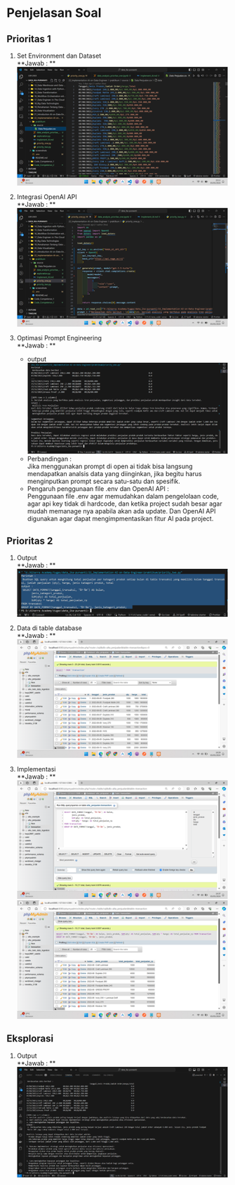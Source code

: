 # Penjelasan Soal

## Prioritas 1
1. Set Environment dan Dataset  
   **Jawab : **  
   ![preview](https://github.com/Ikaap/data_ika-purwanti/blob/main/22_Implementation-AI-on-Data-Engineer/screenshots/prepare_dataset.png)  

2. Integrasi OpenAI API  
   **Jawab : **  
   ![preview](https://github.com/Ikaap/data_ika-purwanti/blob/main/22_Implementation-AI-on-Data-Engineer/screenshots/integration_api_key.png)  

3. Optimasi Prompt Engineering  
   **Jawab : **  
   - output
   ![preview](https://github.com/Ikaap/data_ika-purwanti/blob/main/22_Implementation-AI-on-Data-Engineer/screenshots/output_priority_one.png)  
   - Perbandingan :  
     Jika menggunakan prompt di open ai tidak bisa langsung mendapatkan analsis data yang diinginkan, jika begitu harus menginputkan prompt secara satu-satu dan spesifik.
   - Pengaruh penggunaan file .env dan OpenAI API :  
     Penggunaan file .env agar memudahkan dalam pengelolaan code, agar api key tidak di hardcode, dan ketika project sudah besar agar mudah memanage nya apabila akan ada update. Dan OpenAI API digunakan agar dapat mengimpmentasikan fitur AI pada project.
    

## Prioritas 2
1. Output  
   **Jawab : **  
   ![preview](https://github.com/Ikaap/data_ika-purwanti/blob/main/22_Implementation-AI-on-Data-Engineer/screenshots/output_priority_two.png)  

2. Data di table database  
   **Jawab : **  
   ![preview](https://github.com/Ikaap/data_ika-purwanti/blob/main/22_Implementation-AI-on-Data-Engineer/screenshots/data_table_database.png)  

3. Implementasi  
   **Jawab : **  
   ![preview](https://github.com/Ikaap/data_ika-purwanti/blob/main/22_Implementation-AI-on-Data-Engineer/screenshots/implementation_in_database.png)  
   ![preview](https://github.com/Ikaap/data_ika-purwanti/blob/main/22_Implementation-AI-on-Data-Engineer/screenshots/result_implementation.png)  


## Eksplorasi
1. Output  
   **Jawab : **  
   ![preview](https://github.com/Ikaap/data_ika-purwanti/blob/main/22_Implementation-AI-on-Data-Engineer/screenshots/output_exploration.png)  